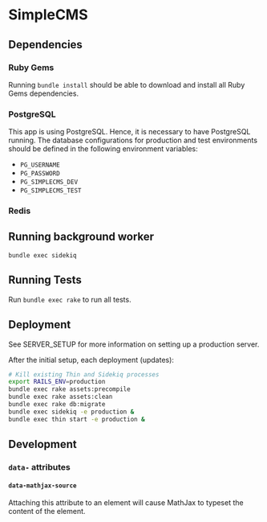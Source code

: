 # SimpleCMS
## Dependencies
### Ruby Gems
Running `bundle install` should be able to download and install all Ruby Gems dependencies.

### PostgreSQL
This app is using PostgreSQL. Hence, it is necessary to have PostgreSQL running. The database configurations for production and test environments should be defined in the following environment variables:

- `PG_USERNAME`
- `PG_PASSWORD`
- `PG_SIMPLECMS_DEV`
- `PG_SIMPLECMS_TEST`

### Redis

## Running background worker
`bundle exec sidekiq`

## Running Tests
Run `bundle exec rake` to run all tests.

## Deployment
See SERVER_SETUP for more information on setting up a production server.

After the initial setup, each deployment (updates):
```bash
# Kill existing Thin and Sidekiq processes
export RAILS_ENV=production
bundle exec rake assets:precompile
bundle exec rake assets:clean
bundle exec rake db:migrate
bundle exec sidekiq -e production &
bundle exec thin start -e production &
```

## Development
### `data-` attributes
#### `data-mathjax-source`
Attaching this attribute to an element will cause MathJax to typeset the content of the element.
